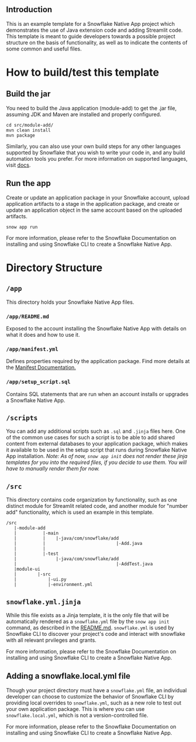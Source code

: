 ## Introduction

This is an example template for a Snowflake Native App project which demonstrates the use of Java extension code and adding Streamlit code. This template is meant to guide developers towards a possible project structure on the basis of functionality, as well as to indicate the contents of some common and useful files. 


# How to build/test this template
## Build the jar
You need to build the Java application (module-add) to get the .jar file, assuming JDK and Maven are installed and properly configured. 
```
cd src/module-add/
mvn clean install
mvn package
```

Similarly, you can also use your own build steps for any other languages supported by Snowflake that you wish to write your code in, and any build automation tools you prefer. For more information on supported languages, visit [docs](https://docs.snowflake.com/en/developer-guide/stored-procedures-vs-udfs#label-sp-udf-languages).

## Run the app
Create or update an application package in your Snowflake account, upload application artifacts to a stage in the application package, and create or update an application object in the same account based on the uploaded artifacts.
```
snow app run
```

For more information, please refer to the Snowflake Documentation on installing and using Snowflake CLI to create a Snowflake Native App.  

# Directory Structure
## `/app`
This directory holds your Snowflake Native App files.

### `/app/README.md`
Exposed to the account installing the Snowflake Native App with details on what it does and how to use it.

### `/app/manifest.yml`
Defines properties required by the application package. Find more details at the [Manifest Documentation.](https://docs.snowflake.com/en/developer-guide/native-apps/creating-manifest)

### `/app/setup_script.sql`
Contains SQL statements that are run when an account installs or upgrades a Snowflake Native App.

## `/scripts`
You can add any additional scripts such as `.sql` and `.jinja` files here. One of the common use cases for such a script is to be able to add shared content from external databases to your application package, which makes it available to be used in the setup script that runs during Snowflake Native App installation. 
_Note: As of now, `snow app init` does not render these jinja templates for you into the required files, if you decide to use them. You will have to manually render them for now._


## `/src`
This directory contains code organization by functionality, such as one distinct module for Streamlit related code, and another module for "number add" functionality, which is used an example in this template. 
```
/src
   |-module-add
   |          |-main
   |          |    |-java/com/snowflake/add
   |          |                           |-Add.java
   |          |
   |          |-test
   |               |-java/com/snowflake/add
   |                                      |-AddTest.java
   |module-ui
   |        |-src
   |            |-ui.py
   |            |-environment.yml
```

## `snowflake.yml.jinja`
While this file exists as a Jinja template, it is the only file that will be automatically rendered as a `snowflake.yml` file by the `snow app init` command, as described in the [README.md](../README.md). `snowflake.yml` is used by Snowflake CLI to discover your project's code and interact with snowflake with all relevant prvileges and grants.

For more information, please refer to the Snowflake Documentation on installing and using Snowflake CLI to create a Snowflake Native App. 

## Adding a snowflake.local.yml file
Though your project directory must have a `snowflake.yml` file, an individual developer can choose to customize the behavior of Snowflake CLI by providing local overrides to `snowflake.yml`, such as a new role to test out your own application package. This is where you can use `snowflake.local.yml`, which is not a version-controlled file.

For more information, please refer to the Snowflake Documentation on installing and using Snowflake CLI to create a Snowflake Native App. 